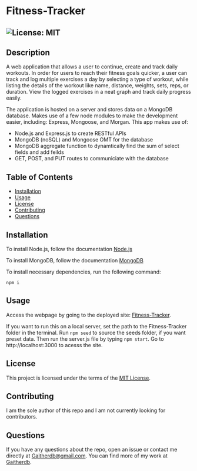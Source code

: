 # Fitness-Tracker
  ## ![License: MIT](https://img.shields.io/badge/License-MIT-yellow.svg)

  ## Description
  A web application that allows a user to continue, create and track daily workouts. In order for users to reach their fitness goals quicker, a user can track and log multiple exercises a day by selecting a type of workout, while listing the details of the workout like name, distance, weights, sets, reps, or duration. View the logged exercises in a neat graph and track daily progress easily.

  The application is hosted on a server and stores data on a MongoDB database. Makes use of a few node modules to make the development easier, including: Express, Mongoose, and Morgan. This app makes use of:
  * Node.js and Express.js to create RESTful APIs
  * MongoDB (noSQL) and Mongoose OMT for the database
  * MongoDB aggregate function to dynamtically find the sum of select fields and add feilds
  * GET, POST, and PUT routes to communiciate with the database 

  ## Table of Contents
  * [Installation](#installation)
  * [Usage](#usage)
  * [License](#license)
  * [Contributing](#contributing)
  * [Questions](#questions)
  
  ## Installation
  To install Node.js, follow the documentation [Node.js](https://coding-boot-camp.github.io/full-stack/nodejs/how-to-install-nodejs)

  To install MongoDB, follow the documentation [MongoDB](https://docs.mongodb.com/manual/installation/)

  To install necessary dependencies, run the following command: 
  ```
  npm i
  ```
  
  ## Usage
  Access the webpage by going to the deployed site: [Fitness-Tracker](https://intense-river-35630.herokuapp.com/?id=615fad95b766510016e33241). 

  If you want to run this on a local server, set the path to the Fitness-Tracker folder in the terminal. Run `npm seed` to source the seeds folder, if you want preset data.  Then run the server.js file by typing `npm start`. Go to http://localhost:3000 to acesss the site.
  
  ## License  
  This project is licensed under the terms of the [MIT License](https://opensource.org/licenses/MIT).

  ## Contributing
   I am the sole author of this repo and I am not currently looking for contributors.

  ## Questions
  If you have any questions about the repo, open an issue or contact me directly at Gaitherdb@gmail.com. You can find more of my work at [Gaitherdb](https://github.com/Gaitherdb).